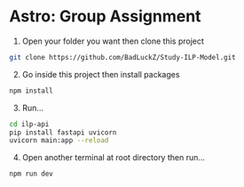 # Astro: Group Assignment

1. Open your folder you want then clone this project

```sh
git clone https://github.com/BadLuckZ/Study-ILP-Model.git
```

2. Go inside this project then install packages

```sh
npm install
```

3. Run...

```sh
cd ilp-api
pip install fastapi uvicorn
uvicorn main:app --reload
```

4. Open another terminal at root directory then run...

```sh
npm run dev
```
